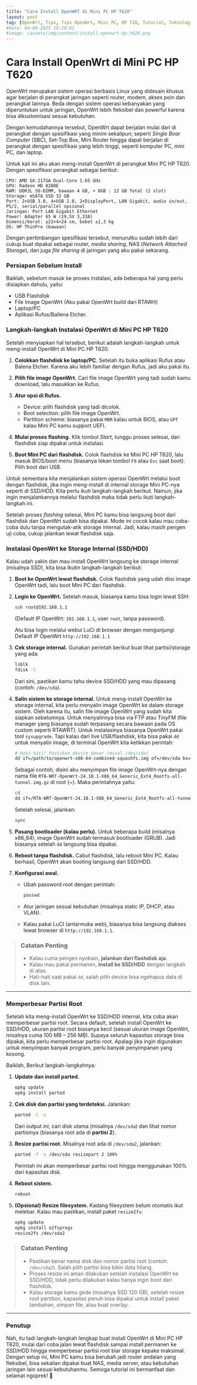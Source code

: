 ```yaml
---
title: "Cara Install OpenWRT di Mini PC HP T620"
layout: post
tag: [OpenWrt, Tips, Tips OpenWrt, Mini PC, HP T20, Tutorial, Teknologi]
#date: 04-09-2025 19:29:01
#image: /assets/img/content/install-openwrt-hp-t620.png
---
```


# Cara Install OpenWrt di Mini PC HP T620

OpenWrt merupakan sistem operasi berbasis Linux yang didesain khusus agar berjalan di perangkat jaringan seperti router, modem, akses poin dan perangkat lainnya. Beda dengan sistem operasi kebanyakan yang diperuntukan untuk jaringan, OpenWrt lebih fleksibel dan powerful karena bisa dikustomisasi sesuai kebutuhan.

Dengan kemudahannya tersebut, OpenWrt dapat berjalan mulai dari di perangkat dengan spesifikasi yang minim sekalipun; seperti *Single Boar Computer* (SBC), Set-Top Box, Mini Router hingga dapat berjalan di perangkat dengan spesifikasi yang lebih tinggi, seperti komputer PC, mini PC, dan laptop.

Untuk kali ini aku akan meng-install OpenWrt di perangkat Mini PC HP T620. Dengan spesifikasi perangkat sebagai berikut:

```
CPU: AMD GX-217GA Dual-Core 1.65 GHz
GPU: Radeon HD 8280E
RAM: DDR3L SO-DIMM, bawaan 4 GB, + 8GB : 12 GB Total (2 slot)
Storage: mSATA SSD 32 GB 
Port: 2×USB 3.0, 4×USB 2.0, 2×DisplayPort, LAN Gigabit, audio in/out, PS/2, serial/parallel opsional
Jaringan: Port LAN Gigabit Ethernet
Power: Adapter 65 W (19,5V 3,33A)
Dimensi/berat: ±22×4×24 cm, bobot ±1,3 kg
OS: HP ThinPro (bawaan)
```

Dengan pertimbangan spesifikasi tersebut, menurutku sudah lebih dari cukup buat dipakai sebagai router, *media sharing*, NAS (*Network Attached Storage*), dan juga *file sharing* di jaringan yang aku pakai sekarang.

### Persiapan Sebelum Install

Baiklah, sebelum masuk ke proses instalasi, ada beberapa hal yang perlu disiapkan dahulu, yaitu:

- USB Flashdisk
- File Image OpenWrt (Aku pakai OpenWrt build dari RTAWrt)
- Laptop/PC
- Aplikasi Rufus/Ballena Etcher.

### Langkah-langkah Instalasi OpenWrt di Mini PC HP T620

Setelah menyiapkan hal tersebut, berikut adalah langkah-langkah untuk meng-install OpenWrt di Mini PC HP T620.

1. **Colokkan flashdisk ke laptop/PC.**
   Setelah itu buka aplikasi Rufus atau Balena Etcher. Karena aku lebih familiar dengan Rufus, jadi aku pakai itu.

2. **Pilih file image OpenWrt.**
   Cari file image OpenWrt yang tadi sudah kamu download, lalu masukkan ke Rufus.

3. **Atur opsi di Rufus.**
   
   * Device: pilih flashdisk yang tadi dicolok.
   * Boot selection: pilih file image OpenWrt.
   * Partition scheme: biasanya pakai `MBR` kalau untuk BIOS, atau `GPT` kalau Mini PC kamu support UEFI.

4. **Mulai proses flashing.**
   Klik tombol *Start*, tunggu proses selesai, dan flashdisk siap dipakai untuk instalasi.

5. **Boot Mini PC dari flashdisk.**
   Colok flashdisk ke Mini PC HP T620, lalu masuk BIOS/boot menu (biasanya tekan tombol `F9` atau `Esc` saat boot). Pilih boot dari USB.

Untuk sementara kita menjalankan sistem operasi OpenWrt melalui boot dengan flashdisk, jika ingin meng-install di internal storage Mini PC-nya seperti di SSD/HDD. Kita perlu ikuti langkah-langkah berikut. Namun, jika ingin menjalankannya melalui flashdisk maka tidak perlu ikuti langkah-langkah ini.

Setelah proses *flashing* selesai, Mini PC kamu bisa langsung boot dari flashdisk dan OpenWrt sudah bisa dipakai. Mode ini cocok kalau mau coba-coba dulu tanpa mengutak-atik storage internal. Jadi, kalau masih pengen uji coba, cukup jalankan lewat flashdisk saja.

### Instalasi OpenWrt ke Storage Internal (SSD/HDD)

Kalau udah yakin dan mau install OpenWrt langsung ke storage internal (misalnya SSD), kita bisa ikutin langkah-langkah berikut:

1. **Boot ke OpenWrt lewat flashdisk.**
   Colok flashdisk yang udah diisi image OpenWrt tadi, lalu boot Mini PC dari flashdisk.

2. **Login ke OpenWrt.**
   Setelah masuk, biasanya kamu bisa login lewat SSH:
   
   ```bash
   ssh root@192.168.1.1
   ```
   
   (Default IP OpenWrt: `192.168.1.1`, user `root`, tanpa password).
   
   Atu bisa login melalui webui LuCi di browser dengan mengunjungi Default IP OpenWrt `http://192.168.1.1`

3. **Cek storage internal.**
   Gunakan perintah berikut buat lihat partisi/storage yang ada:
   
   ```bash
   lsblk
   fdisk -l
   ```
   
   Dari sini, pastikan kamu tahu device SSD/HDD yang mau dipasang (contoh: `/dev/sda`).

4. **Salin sistem ke storage internal.**
   Untuk meng-install OpenWrt ke storage internal, kita perlu menyalin image OpenWrt ke dalam storage sistem. Oleh karena itu, salin file image OpenWrt yang sudah kita siapkan sebelumnya. Untuk menyalinnya bisa via FTP atau TinyFM (file manager yang biasanya sudah terpasang secara bawaan pada OS custom seperti RTAWRT). Untuk instalasinya biasanya OpenWrt pakai tool `sysupgrade`. Tapi kalau dari live USB/flashdisk, kita bisa pakai `dd` untuk menyalin image, di terminal OpenWrt kita ketikkan perintah:
   
   ```bash
   # Hati-hati! Pastikan device benar (misal /dev/sda)
   dd if=/path/to/openwrt-x86-64-combined-squashfs.img of=/dev/sda bs=4M conv=fsync
   ```
   
    Sebagai contoh, disini aku menyimpan file image OpenWrt-nya dengan nama file `RTA-WRT-OpenWrt-24.10.1-X86_64_Generic_Ext4_Rootfs-all-tunnel.img.gz` di root (~). Maka perintahnya yaitu:
   
   ```bash
   cd
   dd if=/RTA-WRT-OpenWrt-24.10.1-X86_64_Generic_Ext4_Rootfs-all-tunnel.img.gz of=/dev/sda bs=4M conv=fsync
   ```
   
   Setelah selesai, jalankan:
   
   ```bash
   sync
   ```

5. **Pasang bootloader (kalau perlu).**
   Untuk beberapa build (misalnya x86\_64), image OpenWrt sudah termasuk bootloader (GRUB). Jadi biasanya setelah `dd` langsung bisa dipakai.

6. **Reboot tanpa flashdisk.**
   Cabut flashdisk, lalu reboot Mini PC. Kalau berhasil, OpenWrt akan booting langsung dari SSD/HDD.

7. **Konfigurasi awal.**
   
   * Ubah password root dengan perintah:
     
     ```bash
     passwd
     ```
   
   * Atur jaringan sesuai kebutuhan (misalnya static IP, DHCP, atau VLAN).
   
   * Kalau pakai LuCI (antarmuka web), biasanya bisa langsung diakses lewat browser di `http://192.168.1.1`.

> ### Catatan Penting
> 
> * Kalau cuma pengen nyobain, **jalankan dari flashdisk aja**.
> * Kalau mau pakai permanen, **install ke SSD/HDD** dengan langkah di atas.
> * Hati-hati saat pakai `dd`, salah pilih device bisa ngehapus data di disk lain.

---

### Memperbesar Partisi Root

Setelah kita meng-install OpenWrt ke SSD/HDD internal, kita coba akan memperbesar partisi root. Secara default, setelah install OpenWrt ke SSD/HDD, ukuran partisi root biasanya kecil (sesuai ukuran image OpenWrt, misalnya cuma 100 MB – 256 MB). Supaya seluruh kapasitas storage bisa dipakai, kita perlu memperbesar partisi root. Apalagi jika ingin digunakan untuk menyimpan banyak program, perlu banyak penyimpanan yang kosong.

Baiklah, Berikut langkah-langkahnya:

1. **Update dan install parted.**
   
   ```bash
   opkg update
   opkg install parted
   ```

2. **Cek disk dan partisi yang terdeteksi.**
   Jalankan:
   
   ```bash
   parted -l -s
   ```
   
   Dari output ini, cari disk utama (misalnya `/dev/sda`) dan lihat nomor partisinya (biasanya root ada di **partisi 2**).

3. **Resize partisi root.**
   Misalnya root ada di `/dev/sda2`, jalankan:
   
   ```bash
   parted -f -s /dev/sda resizepart 2 100%
   ```
   
   Perintah ini akan memperbesar partisi root hingga menggunakan 100% dari kapasitas disk.

4. **Reboot sistem.**
   
   ```bash
   reboot
   ```

5. **(Opsional) Resize filesystem.**
   Kadang filesystem belum otomatis ikut melebar. Kalau mau pastikan, install paket `resize2fs`:
   
   ```bash
   opkg update
   opkg install e2fsprogs
   resize2fs /dev/sda2
   ```

> ### Catatan Penting
> 
> * Pastikan benar nama disk dan nomor partisi root (contoh: `/dev/sda2`). Salah pilih partisi bisa bikin data hilang.
> * Proses resize ini aman dilakukan setelah instalasi OpenWrt ke SSD/HDD, tidak perlu dilakukan kalau hanya ingin boot dari flashdisk.
> * Kalau storage kamu gede (misalnya SSD 120 GB), setelah resize root partition, kapasitas penuh bisa dipakai untuk install paket tambahan, simpan file, atau buat overlay.

---

### Penutup

Nah, itu tadi langkah-langkah lengkap buat install OpenWrt di Mini PC HP T620, mulai dari coba jalan lewat flashdisk sampai install permanen ke SSD/HDD hingga memperbesar partisi root biar storage kepake maksimal. Dengan setup ini, Mini PC kamu bisa berubah jadi router andalan yang fleksibel, bisa sekalian dipakai buat NAS, media server, atau kebutuhan jaringan lain sesuai kebutuhanmu. Semoga tutorial ini bermanfaat dan selamat ngoprek! 🚀
